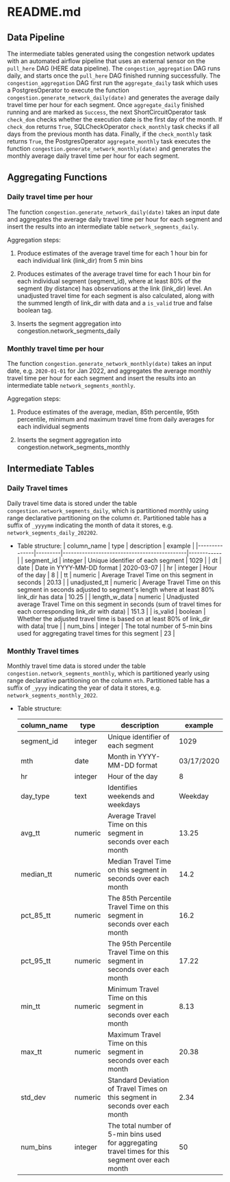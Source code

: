 # README.md

## Data Pipeline

The intermediate tables generated using the congestion network updates with an automated airflow pipeline that uses an external sensor on the `pull_here` DAG (HERE data pipeline). The `congestion_aggregation` DAG runs daily, and starts once the `pull_here` DAG finished running successfully. The `congestion_aggregation` DAG first run the `aggregate_daily` task which uses a PostgresOperator to execute the function `congestion.generate_network_daily(date)` and generates the average daily travel time per hour for each segment. Once `aggregate_daily` finished running and are marked as `Success`, the next ShortCircuitOperator task `check_dom` checks whether the execution date is the first day of the month. If `check_dom` returns `True`, SQLCheckOperator `check_monthly` task checks if all days from the previous month has data. Finally, if the `check_monthly` task returns `True`, the PostgresOperator `aggregate_monthly` task executes the function `congestion.generate_network_monthly(date)` and generates the monthly average daily travel time per hour for each segment.     


## Aggregating Functions

### Daily travel time per hour

The function `congestion.generate_network_daily(date)` takes an input date and aggregates the average daily travel time per hour for each segment and insert the results into an intermediate table `network_segments_daily`. 

Aggregation steps:

1) Produce estimates of the average travel time for each 1 hour bin for each individual link (link_dir) from 5 min bins

2) Produces estimates of the average travel time for each 1 hour bin for each individual segment (segment_id), where at least 80% of the segment (by distance) has observations at the link (link_dir) level. An unadjusted travel time for each segment is also calculated, along with the summed length of link_dir with data and a `is_valid` true and false boolean tag.  

3) Inserts the segment aggregation into congestion.network_segments_daily


### Monthly travel time per hour

The function `congestion.generate_network_monthly(date)` takes an input date, e.g. `2020-01-01` for Jan 2022, and aggregates the average monthly travel time per hour for each segment and insert the results into an intermediate table `network_segments_monthly`.

Aggregation steps:

1) Produce estimates of the average, median, 85th percentile, 95th percentile, minimum and maximum travel time from daily averages for each individual segments

2) Inserts the segment aggregation into congestion.network_segments_monthly

               
## Intermediate Tables

### Daily Travel times 

Daily travel time data is stored under the table `congestion.network_segments_daily`, which is partitioned monthly using range declarative partitioning on the column `dt`. Partitioned table has a suffix of `_yyyymm` indicating the month of data it stores, e.g. `network_segments_daily_202202`.  

- Table structure:
     | column_name   | type    | description                                 | example    |
     |---------------|---------|---------------------------------------------|------------|
     | segment_id    | integer | Unique identifier of each segment           | 1029       |
     | dt            | date    | Date in YYYY-MM-DD format                   | 2020-03-07 |
     | hr            | integer | Hour of the day                             |      8      |
     | tt            | numeric | Average Travel Time on this segment in seconds   | 20.13      |
     | unadjusted_tt | numeric | Average Travel Time on this segment in seconds adjusted to segment's length where at least 80% link_dir has data | 10.25      |
     | length_w_data | numeric | Unadjusted average Travel Time on this segment in seconds (sum of travel times for each corresponding link_dir with data)   | 151.3      |
     | is_valid      | boolean | Whether the adjusted travel time is based on at least 80% of link_dir with data| true      |
     | num_bins      | integer | The total number of 5-min bins used for aggregating travel times for this segment  | 23         |


### Monthly Travel times 

Monthly travel time data is stored under the table `congestion.network_segments_monthly`, which is partitioned yearly using range declarative partitioning on the column `mth`. 
Partitioned table has a suffix of `_yyyy` indicating the year of data it stores, e.g. `network_segments_monthly_2022`.  

- Table structure:

    | column_name | type    | description                                                                                         | example    |
    |-------------|---------|-----------------------------------------------------------------------------------------------------|------------|
    | segment_id  | integer | Unique identifier of each segment                                                                   | 1029       |
    | mth         | date    | Month in YYYY-MM-DD format                                                                          | 03/17/2020 |
    | hr          | integer | Hour of the day                                                                                     | 8          |
    | day_type    | text    | Identifies weekends and weekdays                                                                    | Weekday    |
    | avg_tt      | numeric | Average Travel Time on this   segment in seconds over each month                                    | 13.25      |
    | median_tt   | numeric | Median Travel Time on this   segment in seconds over each month                                     | 14.2       |
    | pct_85_tt   | numeric | The 85th Percentile Travel Time on this segment in seconds over each   month                        | 16.2       |
    | pct_95_tt   | numeric | The 95th Percentile Travel Time on this segment in seconds over each   month                        | 17.22      |
    | min_tt      | numeric | Minimum Travel Time on this   segment in seconds over each month                                    | 8.13       |
    | max_tt      | numeric | Maximum Travel Time on this   segment in seconds over each month                                    | 20.38      |
    | std_dev     | numeric | Standard Deviation of Travel   Times on this segment in seconds over each month                     | 2.34       |
    | num_bins    | integer | The total number of 5-min bins   used for aggregating travel times for this segment over each month | 50         |

